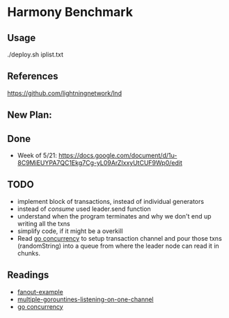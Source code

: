 # Harmony Benchmark

## Usage

./deploy.sh iplist.txt

## References

https://github.com/lightningnetwork/lnd

## New Plan:


## Done
* Week of 5/21: https://docs.google.com/document/d/1u-8C9MiEUYPA7QC1Ekg7Cg-yL09ArZIxxyUtCUF9Wp0/edit

## TODO

* implement block of transactions, instead of individual generators
* instead of _consume_ used leader.send function
* understand when the program terminates and why we don't end up writing all the txns
* simplify code, if it might be a overkill
* Read [go concurrency](https://gist.github.com/rushilgupta/228dfdf379121cb9426d5e90d34c5b96) to setup transaction channel and pour those txns (randomString) into a queue from where the leader node can read it in chunks.


## Readings

* [fanout-example](https://play.golang.org/p/jwdtDXVHJk)
* [multiple-gorountines-listening-on-one-channel](https://stackoverflow.com/questions/15715605/multiple-goroutines-listening-on-one-channel/15721380#15721380)
* [go concurrency](https://gist.github.com/rushilgupta/228dfdf379121cb9426d5e90d34c5b96)
